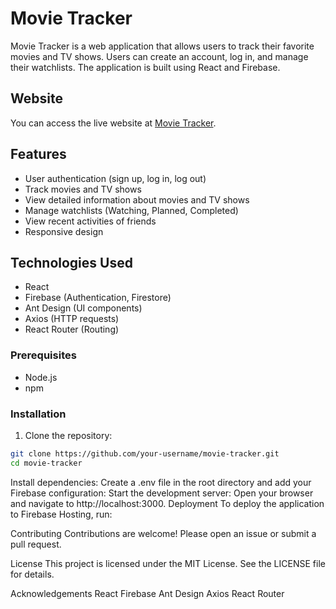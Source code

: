 # Movie Tracker

Movie Tracker is a web application that allows users to track their favorite movies and TV shows. Users can create an account, log in, and manage their watchlists. The application is built using React and Firebase.

## Website

You can access the live website at [Movie Tracker](https://inner-tokenizer-350401.web.app).

## Features

- User authentication (sign up, log in, log out)
- Track movies and TV shows
- View detailed information about movies and TV shows
- Manage watchlists (Watching, Planned, Completed)
- View recent activities of friends
- Responsive design

## Technologies Used

- React
- Firebase (Authentication, Firestore)
- Ant Design (UI components)
- Axios (HTTP requests)
- React Router (Routing)

### Prerequisites

- Node.js
- npm

### Installation

1. Clone the repository:

```sh
git clone https://github.com/your-username/movie-tracker.git
cd movie-tracker
```
Install dependencies:
Create a .env file in the root directory and add your Firebase configuration:
Start the development server:
Open your browser and navigate to http://localhost:3000.
Deployment
To deploy the application to Firebase Hosting, run:

Contributing
Contributions are welcome! Please open an issue or submit a pull request.

License
This project is licensed under the MIT License. See the LICENSE file for details.

Acknowledgements
React
Firebase
Ant Design
Axios
React Router
